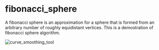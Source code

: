 # fibonacci_sphere

A fibonacci sphere is an approximation for a sphere that is formed from an arbitrary number of roughly equidistant vertices. This is a demostration of fibonacci sphere algorithm.

![curve_smoothing_tool](https://user-images.githubusercontent.com/13512494/194740813-bf5726c4-e631-424a-8ca0-e73701397adb.png)
